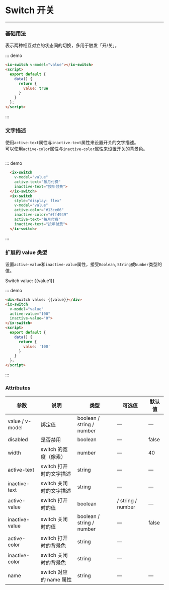 # Switch 开关
----
### 基础用法
表示两种相互对立的状态间的切换，多用于触发「开/关」。
<div class="demo-block">
  <ix-switch v-model="value"></ix-switch>
</div>
<script>
  export default {
    data() {
      return {
        value: true,
        value1: '100'
      }
    }
  };
</script>

::: demo
```html
<ix-switch v-model="value"></ix-switch>
<script>
  export default {
    data() {
      return {
        value: true
      }
    }
  };
</script>
```
:::

### 文字描述
使用`active-text`属性与`inactive-text`属性来设置开关的文字描述。<br>
可以使用`active-color`属性与`inactive-color`属性来设置开关的背景色。
<div class="demo-block">
  <ix-switch
  v-model="value"
  active-text="按月付费"
  inactive-text="按年付费"></ix-switch>
  <ix-switch style="display: flex"
  v-model="value"
  active-color="#13ce66"
  inactive-color="#ff4949"
  active-text="按月付费"
  inactive-text="按年付费"></ix-switch>
</div>

::: demo
```html
  <ix-switch
    v-model="value"
    active-text="按月付费"
    inactive-text="按年付费">
  </ix-switch>
  <ix-switch
    style="display: flex"
    v-model="value"
    active-color="#13ce66"
    inactive-color="#ff4949"
    active-text="按月付费"
    inactive-text="按年付费">
  </ix-switch>
```
:::

### 扩展的 value 类型
设置`active-value`和`inactive-value`属性，接受`Boolean`, `String`或`Number`类型的值。
<div class="demo-block">
  <div>Switch value: {{value1}}</div>
  <ix-switch
    v-model="value1"
    active-value="100"
    inactive-value="0">
  </ix-switch>
</div>

::: demo
```html
<div>Switch value: {{value}}</div>
<ix-switch
  v-model="value"
  active-value="100"
  inactive-value="0">
</ix-switch>
<script>
  export default {
    data() {
      return {
        value: '100'
      }
    }
  };
</script>
```
:::

### Attributes
| 参数      | 说明    | 类型      | 可选值       | 默认值   |
|---------- |-------- |---------- |-------------  |-------- |
|value / v-model|	绑定值	|boolean / string / number|	—|	—|
|disabled	|是否禁用	|boolean|	—	|false|
|width|	switch 的宽度（像素）	|number|	—	|40|
|active-text|	switch 打开时的文字描述	|string|	—|	—|
|inactive-text|	switch 关闭时的文字描述	|string	|—	|—|
|active-value	|switch 打开时的值	|boolean |/ string / number|	—|	true|
|inactive-value|	switch 关闭时的值	|boolean / string / number|	—|	false|
|active-color	|switch 打开时的背景色|	string|	—	||
|inactive-color|	switch 关闭时的背景色	|string	|—|	|
|name|	switch 对应的 name 属性|	string|	—|	—|
